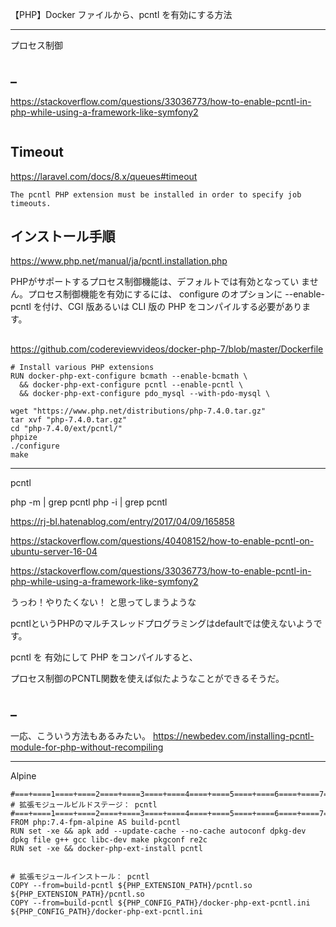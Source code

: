 【PHP】Docker ファイルから、pcntl を有効にする方法

_____________________________________________________________________

プロセス制御


## _
https://stackoverflow.com/questions/33036773/how-to-enable-pcntl-in-php-while-using-a-framework-like-symfony2
```

```


## Timeout
https://laravel.com/docs/8.x/queues#timeout

```
The pcntl PHP extension must be installed in order to specify job timeouts.
```


## インストール手順
https://www.php.net/manual/ja/pcntl.installation.php

PHPがサポートするプロセス制御機能は、デフォルトでは有効となってい ません。プロセス制御機能を有効にするには、 configure のオプションに --enable-pcntl を付け、CGI 版あるいは CLI 版の PHP をコンパイルする必要があります。


## 
https://github.com/codereviewvideos/docker-php-7/blob/master/Dockerfile
```
# Install various PHP extensions
RUN docker-php-ext-configure bcmath --enable-bcmath \
  && docker-php-ext-configure pcntl --enable-pcntl \
  && docker-php-ext-configure pdo_mysql --with-pdo-mysql \
```








```
wget "https://www.php.net/distributions/php-7.4.0.tar.gz"
tar xvf "php-7.4.0.tar.gz"
cd "php-7.4.0/ext/pcntl/"
phpize
./configure
make
```




________________________________________________________________________________________________





pcntl


php -m | grep pcntl
php -i | grep pcntl



https://rj-bl.hatenablog.com/entry/2017/04/09/165858

https://stackoverflow.com/questions/40408152/how-to-enable-pcntl-on-ubuntu-server-16-04

https://stackoverflow.com/questions/33036773/how-to-enable-pcntl-in-php-while-using-a-framework-like-symfony2




うっわ！やりたくない！
と思ってしまうような


pcntlというPHPのマルチスレッドプログラミングはdefaultでは使えないようです。

pcntl を 有効にして PHP をコンパイルすると、

プロセス制御のPCNTL関数を使えば似たようなことができるそうだ。



## _
一応、こういう方法もあるみたい。
https://newbedev.com/installing-pcntl-module-for-php-without-recompiling







_____

Alpine 
```
#===+====1====+====2====+====3====+====4====+====5====+====6====+====7====+====8====+====9====+====0
# 拡張モジュールビルドステージ： pcntl
#===+====1====+====2====+====3====+====4====+====5====+====6====+====7====+====8====+====9====+====0
FROM php:7.4-fpm-alpine AS build-pcntl
RUN set -xe && apk add --update-cache --no-cache autoconf dpkg-dev dpkg file g++ gcc libc-dev make pkgconf re2c
RUN set -xe && docker-php-ext-install pcntl


# 拡張モジュールインストール： pcntl
COPY --from=build-pcntl ${PHP_EXTENSION_PATH}/pcntl.so ${PHP_EXTENSION_PATH}/pcntl.so
COPY --from=build-pcntl ${PHP_CONFIG_PATH}/docker-php-ext-pcntl.ini ${PHP_CONFIG_PATH}/docker-php-ext-pcntl.ini

```


